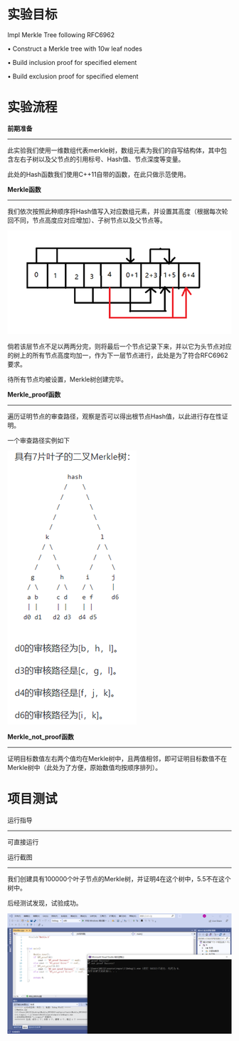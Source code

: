 实验目标
=

Impl Merkle Tree following RFC6962

• Construct a Merkle tree with 10w leaf nodes

• Build inclusion proof for specified element

• Build exclusion proof for specified element

实验流程
=

__前期准备__
______________

此实验我们使用一维数组代表merkle树，数组元素为我们的自写结构体，其中包含左右子树以及父节点的引用标号、Hash值、节点深度等变量。

此处的Hash函数我们使用C++11自带的函数，在此只做示范使用。

__Merkle函数__
______________

我们依次按照此种顺序将Hash值写入对应数组元素，并设置其高度（根据每次轮回不同，节点高度应对应增加）、子树节点以及父节点等。

![image](https://github.com/CLiangH/Picture/blob/main/M1.png)

倘若该层节点不足以两两分完，则将最后一个节点记录下来，并以它为头节点对应的树上的所有节点高度均加一，作为下一层节点进行，此处是为了符合RFC6962要求。

待所有节点均被设置，Merkle树创建完毕。

__Merkle_proof函数__
_________________

遍历证明节点的审查路径，观察是否可以得出根节点Hash值，以此进行存在性证明。

一个审查路径实例如下

![image](https://github.com/CLiangH/Picture/blob/main/M2.png)

__Merkle_not_proof函数__
_________________

证明目标数值左右两个值均在Merkle树中，且两值相邻，即可证明目标数值不在Merkle树中（此处为了方便，原始数值均按顺序排列）。

__项目测试__
=

运行指导
_______________________

可直接运行

运行截图
____________________

我们创建具有100000个叶子节点的Merkle树，并证明4在这个树中，5.5不在这个树中。

后经测试发现，试验成功。

![image](https://github.com/CLiangH/Picture/blob/main/RFC6962.png)
